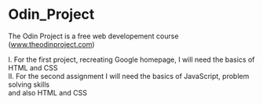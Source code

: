 # Odin_Project
The Odin Project is a free web developement course
(www.theodinproject.com)

I. For the first project, recreating Google homepage, I will need the basics of HTML and CSS<br>
II. For the second assignment I will need the basics of JavaScript, problem solving skills<br>
    and also HTML and CSS